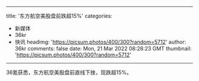 
---
title: '东方航空美股盘前跌超15%'
categories: 
 - 新媒体
 - 36kr
 - 快讯
headimg: 'https://picsum.photos/400/300?random=5712'
author: 36kr
comments: false
date: Mon, 21 Mar 2022 08:28:23 GMT
thumbnail: 'https://picsum.photos/400/300?random=5712'
---

<div>   
36氪获悉，东方航空美股盘前直线下挫，现跌超15%。  
</div>
            